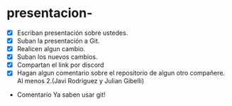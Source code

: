 # presentacion-

- [x] Escriban presentación sobre ustedes.
- [x] Suban la presentación a Git.
- [x] Realicen algun cambio.
- [x] Suban los nuevos cambios.
- [x] Compartan el link por discord
- [x] Hagan algun comentario sobre el repositorio de algun otro compañere. Al menos 2.(Javi Rodriguez y Julian Gibelli)
+ Comentario
Ya saben usar git!
